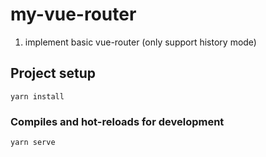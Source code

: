 # my-vue-router

1. implement basic vue-router (only support history mode)

## Project setup

```
yarn install
```

### Compiles and hot-reloads for development

```
yarn serve
```
